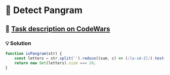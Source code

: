 # 📝 Detect Pangram

## 🔗 [Task description on CodeWars](https://www.codewars.com/kata/545cedaa9943f7fe7b000048)

### 💡 Solution

```javascript
function isPangram(str) {
    const letters = str.split('').reduce((sum, c) => (/[a-zA-Z]/).test(c) ? sum + c.toLowerCase() : sum, '').split('');
    return new Set(letters).size === 26;
}
```
